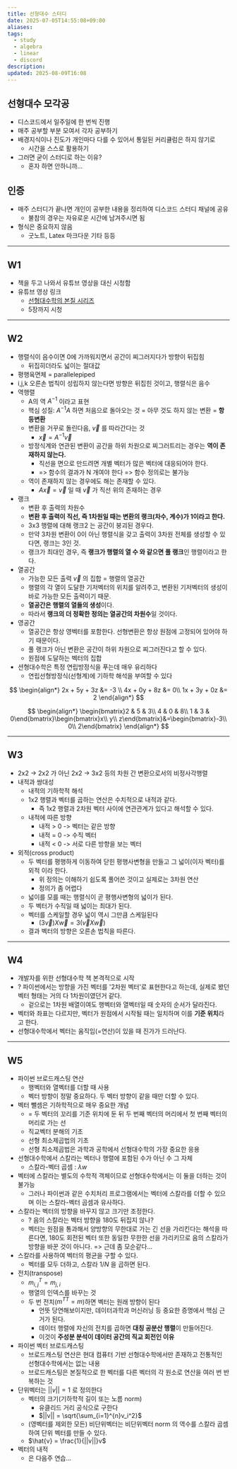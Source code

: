 ```yaml
---
title: 선형대수 스터디
date: 2025-07-05T14:55:08+09:00
aliases: 
tags:
  - study
  - algebra
  - linear
  - discord
description: 
updated: 2025-08-09T16:08
---
```


## 선형대수 모각공

- 디스코드에서 일주일에 한 번씩 진행
- 매주 공부할 부분 모여서 각자 공부하기
- 배경지식이나 진도가 개인마다 다를 수 있어서 통일된 커리큘럼은 하지 않기로
    - 시간을 스스로 활용하기
- 그러면 굳이 스터디로 하는 이유?
    - 혼자 하면 안하니까...

## 인증

- 매주 스터디가 끝나면 개인이 공부한 내용을 정리하여 디스코드 스터디 채널에 공유
    - 불참의 경우는 자유로운 시간에 남겨주시면 됨
- 형식은 중요하지 않음
    - 굿노트, Latex 마크다운 기타 등등

---

## W1

- 책을 두고 나와서 유튜브 영상을 대신 시청함
- 유튜브 영상 링크
    - [선형대수학의 본질 시리즈](https://youtube.com/playlist?list=PLkoaXOTFHiqhVDo0nWybNmihCP_4BjOFR&si=joHVF8R7CiMnA05p)
    - 5장까지 시청

---

## W2

- 행렬식이 음수이면 0에 가까워지면서 공간이 찌그러지다가 방향이 뒤집힘
    - 뒤집히더라도 넓이는 절대값
- 평행육면체 = parallelepiped
- i,j,k 오른손 법칙이 성립하지 않는다면 방향은 뒤집힌 것이고, 행렬식은 음수
- 역행렬
    - A의 역 $A^{-1}$ 이라고 표현
    - 핵심 성질: $A^{-1}A$ 하면 처음으로 돌아오는 것 = 아무 것도 하지 않는 변환 = **항등변환**
    - 변환을 거꾸로 돌린다음, $\vec{v}$ 를 따라간다는 것
        - $\vec{x} = A^{-1}\vec{v}$
    - 방정식계와 연관된 변환이 공간을 하위 차원으로 찌그러트리는 경우는 **역이 존재하지 않는다.**
        - 직선을 면으로 만드려면 개별 벡터가 많은 벡터에 대응되어야 한다.
        - => 함수의 결과가 N 개여야 한다 => 함수 정의로는 불가능
    - 역이 존재하지 않는 경우에도 해는 존재할 수 있다.
        - $A\vec{x} = \vec{v}$ 일 때 $\vec{v}$ 가 직선 위의 존재하는 경우
- 랭크
    - 변환 후 출력의 차원수
    - **변환 후 출력이 직선, 즉 1차원일 때는 변환의 랭크(차수, 계수)가 1이라고 한다.**
    - 3x3 행렬에 대해 랭크2 는 공간이 붕괴된 경우다.
    - 만약 3차원 변환이 0이 아닌 행렬식을 갖고 출력이 3차원 전체를 생성할 수 있다면, 랭크는 3인 것.
    - 랭크가 최대인 경우, 즉 **랭크가 행렬의 열 수 와 같으면 풀 랭크**인 행렬이라고 한다.
- 열공간
    - 가능한 모든 출력 $\vec{v}$ 의 집합 = 행렬의 열공간
    - 행렬의 각 열이 도달한 기저벡터의 위치를 알려주고, 변환된 기저벡터의 생성이 바로 가능한 모든 출력이기 때문.
    - **열공간은 행렬의 열들의 생성**이다.
    - 따라서 **랭크의 더 정확한 정의는 열공간의 차원수**일 것이다.
- 영공간
    - 열공간은 항상 영벡터를 포함한다. 선형변환은 항상 원점에 고정되어 있어야 하기 때문이다.
    - 풀 랭크가 아닌 변환은 공간이 하위 차원으로 찌그러진다고 할 수 있다.
    - 원점에 도달하는 벡터의 집합
- 션형대수학은 특정 연립방정식을 푸는데 매우 유리하다
    - 연립선형방정식(선형계)에 기하학 해석을 부여할 수 있다

$$
\begin{align*}
2x + 5y + 3z &= -3 \\
4x + 0y + 8z &= 0\\
1x + 3y + 0z &= 2
\end{align*}
$$

$$
\begin{align*}
\begin{bmatrix}2 & 5 & 3\\
4 & 0 & 8\\
1 & 3 & 0\end{bmatrix}\begin{bmatrix}x\\
y\\
z\end{bmatrix}&=\begin{bmatrix}-3\\
0\\
2\end{bmatrix}
\end{align*}
$$

---

## W3

- 2x2 -> 2x2 가 아닌 2x2 -> 3x2 등의 차원 간 변환으로서의 비정사각행렬
- 내적과 쌍대성
    - 내적의 기하학적 해석
    - 1x2 행렬과 벡터를 곱하는 연산은 수치적으로 내적과 같다.
        - 즉 1x2 행렬과 2차원 벡터 사이에 연관관계가 있다고 해석할 수 있다.
    - 내적에 따른 방향
        - 내적 > 0 -> 벡터는 같은 방향
        - 내적 = 0 -> 수직 벡터
        - 내적 < 0 -> 서로 다른 방향을 보는 벡터
- 외적(cross product)
    - 두 벡터를 평행하게 이동하여 닫힌 평행사변형을 만들고 그 넓이(이자 벡터)를 외적 이라 한다.
        - 위 정의는 이해하기 쉽도록 풀어쓴 것이고 실제로는 3차원 연산
        - 정의가 좀 어렵다
    - 넓이를 모를 때는 행렬식이 곧 평행사변형의 넓이가 된다.
    - 두 벡터가 수직일 때 넓이는 최대가 된다.
    - 벡터를 스케일할 경우 넓이 역시 그만큼 스케일된다
        - $(3\vec{v}) X \vec{w} = 3(\vec{v} X \vec{w})$
    - 결과 벡터의 방향은 오른손 법칙을 따른다.

---

## W4

- 개발자를 위한 선형대수학 책 본격적으로 시작
- ? 파이썬에서는 방향을 가진 벡터를 '2차원 벡터'로 표현한다고 하는데, 실제로 봤던 벡터 형태는 거의 다 1차원이였던거 같다.
    - 겉으로는 1차원 배열이여도 행벡터와 열벡터일 때 숫자의 순서가 달라진다.
- 벡터와 좌표는 다르지만, 벡터가 원점에서 시작될 때는 일치하며 이를 **기준 위치**라고 한다.
- 선형대수학에서 벡터는 움직임(=연산)이 있을 때 진가가 드러난다.

---

## W5

- 파이썬 브로드캐스팅 연산
    - 행벡터와 열벡터를 더할 때 사용
    - 벡터 방향이 정말 중요하다. 두 벡터 방향이 같을 때만 더할 수 있다.
- 벡터 뺄셈은 기하학적으로 매우 중요한 개념
    - = 두 벡터의 꼬리를 기준 위치에 둔 뒤 두 번째 벡터의 머리에서 첫 번째 벡터의 머리로 가는 선
    - 직교벡터 분해의 기초
    - 선형 최소제곱법의 기초
    - 선형 최소제곱법은 과학과 공학에서 선형대수학의 가장 중요한 응용
- 선형대수학에서 스칼라는 벡터나 행렬에 포함된 수가 아닌 수 그 자체
    - 스칼라-벡터 곱셈 : $\lambda w$
- 벡터에 스칼라는 별도의 수학적 객체이므로 선형대수학에서는 이 둘을 더하는 것이 불가능
    - 그러나 파이썬과 같은 수치처리 프로그램에서는 벡터에 스칼라를 더할 수 있으며 이는 스칼라-벡터 곱셈과 유사하다.
- 스칼라는 벡터의 방향을 바꾸지 않고 크기만 조정한다.
    - ? 음의 스칼라는 벡터 방향을 180도 뒤집지 않나?
    - 벡터는 원점을 통과해서 양방향의 무한대로 가는 긴 선을 가리킨다는 해석을 따른다면, 180도 회전된 벡터 또한 동일한 무한한 선을 가리키므로 음의 스칼라가 방향을 바꾼 것이 아니다. => 근데 좀 모순같다...
- 스칼라를 사용하여 벡터의 평균을 구할 수 있다.
    - 벡터를 모두 더하고, 스칼라 $1/N$ 을 곱하면 된다.
- 전치(transpose)
    - $m_{i,j}^{T}= m_{j,i}$
    - 행열의 인덱스를 바꾸는 것
    - 두 번 전치($m^{TT}=m$)하면 벡터는 원래 방향이 된다
        - 언뜻 당연해보이지만, 데이터과학과 머신러닝 등 중요한 증명에서 핵심 근거가 된다.
        - 데이터 행렬에 자신의 전치를 곱하면 **대칭 공분산 행렬**이 만들어진다.
        - 이것이 **주성분 분석이 데이터 공간의 직교 회전인 이유**
- 파이썬 벡터 브로드캐스팅
    - 브로드캐스팅 연산은 현대 컴퓨터 기반 선형대수학에서만 존재하고 전통적인 선형대수학에서는 없는 내용
    - 브로드캐스팅은 본질적으로 한 벡터를 다른 벡터의 각 원소로 연산을 여러 번 반복하는 것
- 단위벡터는 $||v|| = 1$ 로 정의한다
    - 벡터의 크기(기하학적 길이 또는 노름 norm)
        - 유클리드 거리 공식으로 구한다
        - $||v|| = \sqrt{\sum_{i=1}^{n}v_i^2}$
    - (영벡터를 제외한 모든) 비단위벡터는 비단위벡터 norm 의 역수를 스칼라 곱셈하여 단위 벡터를 만들 수 있다.
    - $\hat{v} = \frac{1}{||v||}v$
- 벡터의 내적
    - 은 다음주 연습...
